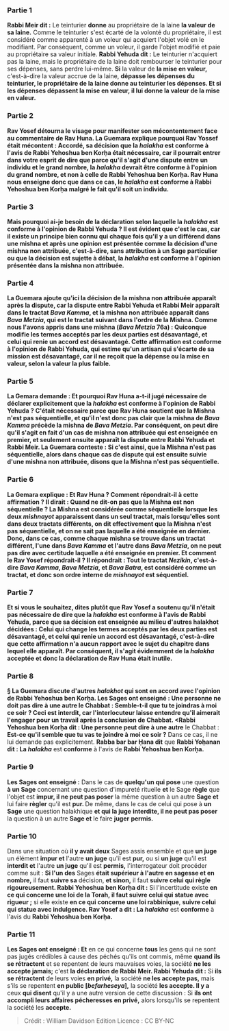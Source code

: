 
### Partie 1
<b>Rabbi Meir dit :</b> Le teinturier <b>donne</b> au propriétaire de la laine <b>la valeur de sa laine.</b> Comme le teinturier s'est écarté de la volonté du propriétaire, il est considéré comme apparenté à un voleur qui acquiert l'objet volé en le modifiant. Par conséquent, comme un voleur, il garde l'objet modifié et paie au propriétaire sa valeur initiale. <b>Rabbi Yehuda dit :</b> Le teinturier n'acquiert pas la laine, mais le propriétaire de la laine doit rembourser le teinturier pour ses dépenses, sans perdre lui-même. <b>Si</b> la valeur de <b>la mise en valeur,</b> c'est-à-dire la valeur accrue de la laine, <b>dépasse les <b>dépenses</b> du teinturier, le propriétaire de la laine <b>donne</b> au teinturier <b>les dépenses. Et si les dépenses dépassent la mise en valeur, il lui donne</b> la valeur de <b>la mise en valeur.</b>

### Partie 2
<b>Rav Yosef détourna le visage</b> pour manifester son mécontentement face au commentaire de Rav Huna. La Guemara explique pourquoi Rav Yossef était mécontent : <b>Accordé,</b> sa décision que la <b><i>halakha</i></b> est <b>conforme</b> à l'avis de <b>Rabbi Yehoshua ben Korḥa était nécessaire,</b> car il pourrait <b>entrer dans votre esprit de dire</b> que parce qu'il s'agit d'une dispute entre <b>un individu et</b> le <b>grand nombre, </b> la <b><i>halakha</i></b> devrait être <b>conforme</b> à l'opinion du <b>grand nombre,</b> et non à celle de Rabbi Yehoshua ben Korḥa. Rav Huna nous <b>enseigne donc</b> que dans ce cas, le <b><i>halakha</i></b> est <b>conforme</b> à Rabbi Yehoshua ben Korḥa malgré le fait qu'il soit <b>un individu.</b>

### Partie 3
<b>Mais pourquoi ai-je</b> besoin de la déclaration selon laquelle la <b><i>halakha</i></b> est <b>conforme</b> à l'opinion de <b>Rabbi Yehuda ? </b> Il est <b>évident</b> que c'est le cas, <b>car</b> il existe un principe bien connu <b>qui</b> chaque fois qu'il y a <b>un différend</b> dans une mishna <b>et après</b> une opinion est présentée comme la décision d'une <b>mishna non attribuée</b>, c'est-à-dire, sans attribution à un Sage particulier ou que la décision est sujette à débat, <b>la <i>halakha</i></b> est <b>conforme</b> à l'opinion présentée dans la <b>mishna non attribuée</b>.

### Partie 4
La Guemara ajoute qu'ici la décision de la mishna non attribuée apparaît après la dispute, car la <b>dispute</b> entre Rabbi Yehuda et Rabbi Meir apparaît <b>dans</b> le tractat <b><i>Bava Kamma</i>, et</b> la <b>mishna non attribuée</b> apparaît <b>dans <i>Bava Metzia</i>,</b> qui est le tractat suivant dans l'ordre de la Mishna. <b>Comme nous l'avons appris</b> dans une mishna (<i>Bava Metzia</i> 76a) : <b>Quiconque modifie</b> les termes acceptés par les deux parties <b>est désavantagé, et celui qui renie</b> un accord <b>est désavantagé.</b> Cette affirmation est conforme à l'opinion de Rabbi Yehuda, qui estime qu'un artisan qui s'écarte de sa mission est désavantagé, car il ne reçoit que la dépense ou la mise en valeur, selon la valeur la plus faible.

### Partie 5
La Gemara demande : <b>Et</b> pourquoi <b>Rav Huna</b> a-t-il jugé nécessaire de déclarer explicitement que la <i>halakha</i> est conforme à l'opinion de Rabbi Yehuda ? C'était nécessaire <b>parce que</b> Rav Huna soutient que <b>la Mishna n'est pas séquentielle,</b> et qu'il n'est donc pas clair que la mishna de <i>Bava Kamma</i> précède la mishna de <i>Bava Metzia</i>. Par conséquent, <b>on peut dire</b> qu'il s'agit en fait d'un cas de <b>mishna non attribuée</b> qui est <b>enseignée en premier, et</b> seulement <b>ensuite</b> apparaît la <b>dispute</b> entre Rabbi Yehuda et Rabbi Meir. La Guemara conteste : <b>Si c'est ainsi,</b> que la Mishna n'est pas séquentielle, alors dans <b>chaque</b> cas de <b>dispute</b> qui est <b>ensuite</b> suivie d'une <b>mishna non attribuée</b>, <b>disons</b> que <b>la Mishna n'est pas séquentielle.</b>

### Partie 6
La Gemara explique : <b>Et Rav Huna ?</b> Comment répondrait-il à cette affirmation ? Il dirait : <b>Quand ne dit-on pas</b> que la Mishna est <b>non séquentielle ?</b> La Mishna est considérée comme séquentielle lorsque les deux <i>mishnayot</i> apparaissent <b>dans un seul tractat,</b> mais lorsqu'elles sont <b>dans deux</b> <b>tractats différents, on dit effectivement</b> que la Mishna n'est pas séquentielle, et on ne sait pas laquelle a été enseignée en dernier. Donc, dans ce cas, comme chaque mishna se trouve dans un tractat différent, l'une dans <i>Bava Kamma</i> et l'autre dans <i>Bava Metzia</i>, on ne peut pas dire avec certitude laquelle a été enseignée en premier. <b>Et</b> comment le <b>Rav Yosef</b> répondrait-il ? Il répondrait : <b>Tout</b> le tractat <b><i>Nezikin</i>,</b> c'est-à-dire <i>Bava Kamma</i>, <i>Bava Metzia</i>, et <i>Bava Batra</i>, <b>est</b> considéré comme <b>un tractat,</b> et donc son ordre interne de <i>mishnayot</i> est séquentiel.

### Partie 7
<b>Et si vous le souhaitez, dites</b> plutôt que Rav Yosef a soutenu qu'il n'était pas nécessaire de dire que la <i>halakha</i> est conforme à l'avis de Rabbi Yehuda, <b>parce que</b> sa décision <b>est enseignée au milieu</b> d'autres <b>halakhot</i> décidées : Celui qui change</b> les termes acceptés par les deux parties <b>est désavantagé, et celui qui renie</b> un accord <b>est désavantagé,</b> c'est-à-dire que cette affirmation n'a aucun rapport avec le sujet du chapitre dans lequel elle apparaît. Par conséquent, il s'agit évidemment de la <i>halakha</i> acceptée et donc la déclaration de Rav Huna était inutile.

### Partie 8
§ La Guemara discute d'autres <i>halakhot</i> qui sont en accord avec l'opinion de Rabbi Yehoshua ben Korḥa. <b>Les Sages ont enseigné : Une personne ne doit pas dire à une autre</b> le Chabbat : <b>Semble-t-il que tu te joindras à moi ce soir ?</b> Ceci est interdit, car l'interlocuteur laisse entendre qu'il aimerait l'engager pour un travail après la conclusion de Chabbat. <Rabbi Yehoshua ben Korḥa dit : Une personne peut dire à une autre</b> le Chabbat : <b>Est-ce qu'il semble que tu vas te joindre à moi ce soir ?</b> Dans ce cas, il ne lui demande pas explicitement. <b>Rabba bar bar Ḥana dit</b> que <b>Rabbi Yoḥanan dit : La <i>halakha</i></b> est <b>conforme</b> à l'avis de <b>Rabbi Yehoshua ben Korḥa.</b>

### Partie 9
<b>Les Sages ont enseigné :</b> Dans le cas de <b>quelqu'un qui pose</b> une question <b>à un Sage</b> concernant une question d'impureté rituelle <b>et</b> le Sage <b>règle</b> que l'objet est <b>impur, il ne peut pas poser</b> la même question à un autre <b>Sage et</b> lui faire <b>règler</b> qu'il est <b>pur. </b> De même, dans le cas de celui qui pose à <b>un Sage</b> une question halakhique <b>et qui la juge</b> <b>interdite, il ne peut pas poser</b> la question à un autre <b>Sage et</b> le faire <b>juger</b> <b>permis.</b>

### Partie 10
Dans une situation où <b>il y avait deux</b> Sages assis ensemble et que <b>un juge</b> un élément <b>impur et</b> l'autre <b>un juge</b> qu'il est <b>pur,</b> ou si <b>un juge</b> qu'il est <b>interdit et</b> l'autre <b>un juge</b> qu'il est <b>permis,</b> l'interrogateur doit procéder comme suit : <b>Si l'un des</b> Sages <b>était supérieur à l'autre en sagesse et en nombre,</b> il faut <b>suivre sa</b> décision, <b>et sinon,</b> il faut <b>suivre celui qui règle rigoureusement. Rabbi Yehoshua ben Korḥa dit :</b> Si l'incertitude existe <b>en ce qui concerne une loi de la Torah, il faut suivre celui qui statue avec rigueur ;</b> si elle existe <b>en ce qui concerne une loi rabbinique</b>, <b>suivre celui qui statue avec indulgence. Rav Yosef a dit : La <i>halakha</i></b> est <b>conforme</b> à l'avis du <b>Rabbi Yehoshua ben Korḥa.</b>

### Partie 11
<b>Les Sages ont enseigné : Et</b> en ce qui concerne <b>tous</b> les gens qui ne sont pas jugés crédibles à cause des péchés qu'ils ont commis, même <b>quand ils se rétractent</b> et se repentent de leurs mauvaises voies, la société <b>ne les accepte jamais;</b> c'est <b>la déclaration de Rabbi Meir. Rabbi Yehuda dit :</b> Si <b>ils se rétractent</b> de leurs voies <b>en privé,</b> la société <b>ne les accepte pas,</b> mais s'ils se repentent <b>en public [<i>befarheseya</i>],</b> la société <b>les accepte. Il y a</b> ceux <b>qui disent</b> qu'il y a une autre version de cette discussion : Si <b>ils ont accompli leurs <b>affaires pécheresses</b> en privé,</b> alors lorsqu'ils se repentent la société les <b>accepte.</b>

>Crédit : William Davidson Edition
>Licence : CC BY-NC